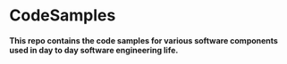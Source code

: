 # CodeSamples

#### This repo contains the code samples for various software components used in day to day software engineering life.